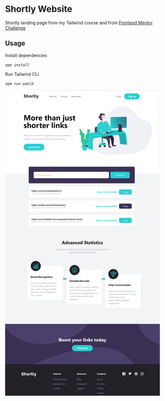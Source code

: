 # Shortly Website

Shortly landing page from my Tailwind course and from [Frontend Mentor Challenge](https://www.frontendmentor.io/challenges/url-shortening-api-landing-page-2ce3ob-G)

## Usage

Install dependencies

```
npm install
```

Run Tailwind CLI

```
npm run watch
```

![Alt text](images/shortly.png)
